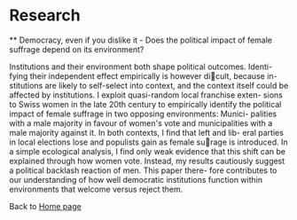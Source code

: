 # Research

** Democracy, even if you dislike it - Does the political impact of female suffrage depend on its environment?

Institutions and their environment both shape political outcomes. Identi-
fying their independent effect empirically is however dicult, because in-
stitutions are likely to self-select into context, and the context itself could
be affected by institutions. I exploit quasi-random local franchise exten-
sions to Swiss women in the late 20th century to empirically identify the
political impact of female suffrage in two opposing environments: Munici-
palities with a male majority in favour of women's vote and municipalities
with a male majority against it. In both contexts, I find that left and lib-
eral parties in local elections lose and populists gain as female surage is
introduced. In a simple ecological analysis, I find only weak evidence that
this shift can be explained through how women vote. Instead, my results
cautiously suggest a political backlash reaction of men. This paper there-
fore contributes to our understanding of how well democratic institutions
function within environments that welcome versus reject them.

Back to [Home page](/README.md)
